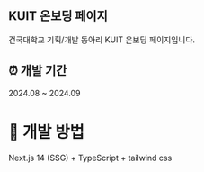 ## KUIT 온보딩 페이지
건국대학교 기획/개발 동아리 KUIT 온보딩 페이지입니다.

## ⏰ 개발 기간
2024.08 ~ 2024.09

# 📌 개발 방법
Next.js 14 (SSG) + TypeScript + tailwind css
